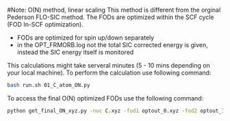#Note: O(N) method, linear scaling 
This method is different from the orginal Pederson FLO-SIC method. 
The FODs are optimized within the SCF cycle (FOD In-SCF optimization). 

* FODs are optimized for spin up/down separately 
* in the OPT_FRMORB.log not the total SIC corrected energy is given, instead the SIC energy 
itself is monitored 

This calculations might take serveral minutes (5 - 10 mins depending on your local machine). 
To perform the calculation use following command: 

```bash 
bash run.sh 01_C_atom_ON.py
```

To access the final O(N) optimized FODs use the following command: 
```bash
python get_final_ON_xyz.py -nuc C.xyz -fod1 optout_0.xyz -fod2 optout_1.xyz 
```
